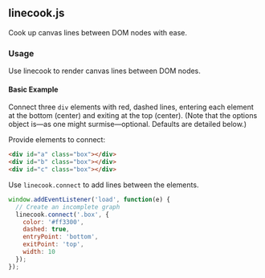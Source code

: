 ## linecook.js

Cook up canvas lines between DOM nodes with ease.

### Usage

Use linecook to render canvas lines between DOM nodes.

#### Basic Example

Connect three `div` elements with red, dashed lines, entering
each element at the bottom (center) and exiting at the top (center).
(Note that the options object is—as one might surmise—optional. Defaults
are detailed below.)

Provide elements to connect:

```html
<div id="a" class="box"></div>
<div id="b" class="box"></div>
<div id="c" class="box"></div>
```

Use `linecook.connect` to add lines between the elements.
```js
window.addEventListener('load', function(e) {
  // Create an incomplete graph
  linecook.connect('.box', {
    color: '#ff3300',
    dashed: true,
    entryPoint: 'bottom',
    exitPoint: 'top',
    width: 10
  });
});
```

